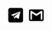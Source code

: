 <!-- Telegram -->
<a href="https://t.me/tiganoviv" target="_blank" style="text-decoration:none">
  <img src="img/image.png" alt="Telegram" width="30" style="transition: transform 0.3s ease;" onmouseover="this.style.transform='scale(1.1)'" onmouseout="this.style.transform='scale(1)'"/>
</a>
&nbsp;
<a href="mailto:tiganoviv@gmail.com" target="_blank" style="text-decoration:none">
  <img src="img/image-1.png" alt="Gmail" width="30" style="transition: transform 0.3s ease;" onmouseover="this.style.transform='scale(1.1)'" onmouseout="this.style.transform='scale(1)'"/>
</a>